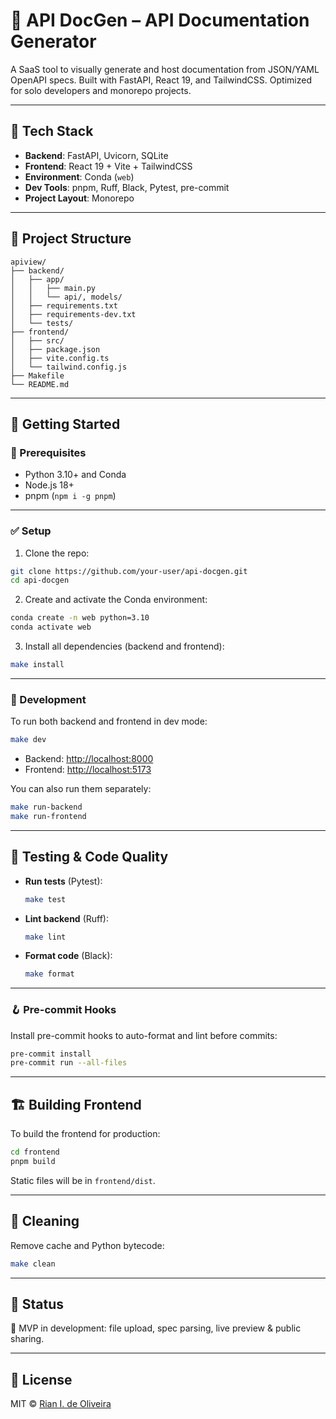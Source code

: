 # 📘 API DocGen – API Documentation Generator

A SaaS tool to visually generate and host documentation from JSON/YAML OpenAPI specs. Built with FastAPI, React 19, and TailwindCSS. Optimized for solo developers and monorepo projects.

---

## 🧱 Tech Stack

- **Backend**: FastAPI, Uvicorn, SQLite
- **Frontend**: React 19 + Vite + TailwindCSS
- **Environment**: Conda (`web`)
- **Dev Tools**: pnpm, Ruff, Black, Pytest, pre-commit
- **Project Layout**: Monorepo

---

## 📁 Project Structure

```
apiview/
├── backend/
│   ├── app/
│   │   ├── main.py
│   │   └── api/, models/
│   ├── requirements.txt
│   ├── requirements-dev.txt
│   └── tests/
├── frontend/
│   ├── src/
│   ├── package.json
│   ├── vite.config.ts
│   └── tailwind.config.js
├── Makefile
└── README.md
```

---

## 🚀 Getting Started

### 🔧 Prerequisites

- Python 3.10+ and Conda
- Node.js 18+
- pnpm (`npm i -g pnpm`)

---

### ✅ Setup

1. Clone the repo:

```bash
git clone https://github.com/your-user/api-docgen.git
cd api-docgen
```

2. Create and activate the Conda environment:

```bash
conda create -n web python=3.10
conda activate web
```

3. Install all dependencies (backend and frontend):

```bash
make install
```

---

### 🧪 Development

To run both backend and frontend in dev mode:

```bash
make dev
```

- Backend: <http://localhost:8000>
- Frontend: <http://localhost:5173>

You can also run them separately:

```bash
make run-backend
make run-frontend
```

---

## 🧪 Testing & Code Quality

- **Run tests** (Pytest):

  ```bash
  make test
  ```

- **Lint backend** (Ruff):

  ```bash
  make lint
  ```

- **Format code** (Black):

  ```bash
  make format
  ```

---

### 🪝 Pre-commit Hooks

Install pre-commit hooks to auto-format and lint before commits:

```bash
pre-commit install
pre-commit run --all-files
```

---

## 🏗️ Building Frontend

To build the frontend for production:

```bash
cd frontend
pnpm build
```

Static files will be in `frontend/dist`.

---

## 🧹 Cleaning

Remove cache and Python bytecode:

```bash
make clean
```

---

## 📌 Status

🚧 MVP in development: file upload, spec parsing, live preview & public sharing.

---

## 📄 License

MIT © [Rian I. de Oliveira](https://github.com/rian-io)
